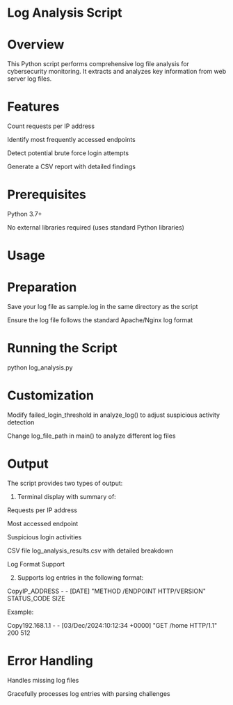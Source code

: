 # Log Analysis Script

# Overview

This Python script performs comprehensive log file analysis for cybersecurity monitoring. It extracts and analyzes key information from web server log files.

# Features

Count requests per IP address

Identify most frequently accessed endpoints

Detect potential brute force login attempts

Generate a CSV report with detailed findings

# Prerequisites

Python 3.7+

No external libraries required (uses standard Python libraries)

# Usage

# Preparation

Save your log file as sample.log in the same directory as the script

Ensure the log file follows the standard Apache/Nginx log format

# Running the Script

python log_analysis.py

# Customization

Modify failed_login_threshold in analyze_log() to adjust suspicious activity detection

Change log_file_path in main() to analyze different log files

# Output

The script provides two types of output:

1. Terminal display with summary of:

Requests per IP address

Most accessed endpoint

Suspicious login activities

CSV file log_analysis_results.csv with detailed breakdown

Log Format Support

2. Supports log entries in the following format:

CopyIP_ADDRESS - - [DATE] "METHOD /ENDPOINT HTTP/VERSION" STATUS_CODE SIZE

Example:

Copy192.168.1.1 - - [03/Dec/2024:10:12:34 +0000] "GET /home HTTP/1.1" 200 512

# Error Handling

Handles missing log files

Gracefully processes log entries with parsing challenges
